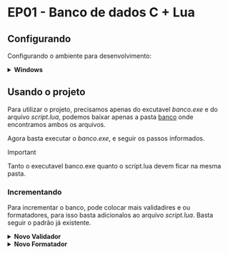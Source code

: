 # EP01 - Banco de dados C + Lua

## Configurando
Configurando o ambiente para desenvolvimento:

<details>
<summary><b>Windows</b></summary>

1. Instalando o Lua
    
    Primeiro precisamos instalar o Lua em nosso computador, para isso podemos usar o programada criado pelo [rjpcomputing](https://github.com/rjpcomputing):

    >[LuaForWindows_v5.1.5-52](https://github.com/rjpcomputing/luaforwindows/releases/download/v5.1.5-52/LuaForWindows_v5.1.5-52.exe)

    Seguimos a instalação normalmente.

2. Gerando o executável

    Com o lua instalado, agora vamos gerar o excutavel do projeto. Para isso usamos o seginte comando

        gcc -o banco main.c command.c kvs.c -I"[pasta do lua]/include" -L"[pasta do lua]\lib" -llua51

    Agora temos nosso executável e podemos começar a desenvolver o programa.
</details>

## Usando o projeto
Para utilizar o projeto, precisamos apenas do excutavel *banco.exe* e do arquivo *script.lua*, podemos baixar apenas a pasta [banco](./banco) onde encontramos ambos os arquivos.

Agora basta executar o *banco.exe*, e seguir os passos informados.
> [!IMPORTANT]  
> Tanto o executavel banco.exe quanto o script.lua devem ficar na mesma pasta.

### Incrementando
Para incrementar o banco, pode colocar mais validadires e ou formatadores, para isso basta adicionalos ao arquivo *script.lua*. Basta seguir o padrão já existente.

<details>
<summary><b>Novo Validador</b></summary>

1. Chamando a função

    O novo validador deve ser chamado dentro da função **PorcessarEntrada**:
    ```Lua
        function ProcessarEntrada(comando, chave, valor)
            if string.match(comando, "ADD") then
                if string.find(chave, "cpf_") then 
                    return ValidarCpf(valor) 
                elseif string.find(chave, "data_") then 
                    return ValidarData(valor)
                elseif string.find(chave, [sua chave]) then
                    return [Chama sua função]
                else return true, ""
                end
                .
                .
                .
            end
        end
    ```
    Basta substituir onde encontramos **[sua chave]** pela sua chave, exemplo, criamos uma para armazenar telefones, logo nossa chave poderia ser **telefone_**.

    Quando chamamos a função que válida, precisamos apenas nos sertificarmos que retornamos se o valor é válido e uma mensagem, a mensagem pode ser vázia.

2. Sua função

    Aqui sua função pode fazer o processo que desejar, precisamos apenas retornar uma tupla de valores, sendo um se o valor é válido e o outro uma mensagem, podendo ser vázia.

</details>
<details>
<summary><b>Novo Formatador</b></summary>

1. Chamando a função

    O novo formatador deve ser chamado na função **ProcessarEntrada**:
    ```Lua
    function ProcessarEntrada(comando, chave, valor)
        .
        .
        .
        elseif string.match(comando, "GET") then
            if string.find(chave, "cpf_") then
                return FormatarCpf(valor)
            elseif string.find(chave, "data_") then
                return FormatarData(valor)
            elseif string.find(chave, [sua chave]) then
                return [Chama sua função]
            else return true, ""
            end
        end
    end
    ```
    Basta substituir onde encontramos **[sua chave]** pela sua chave, exemplo, queremos formatar telefones, logo nossa chave poderia ser **telefone_**.

    Quando chamamos a função que formata, precisamos apenas nos sertificarmos que retornamos true e a o valor formatado.

2. Sua função

    Aqui sua função pode fazer o processo que desejar, precisamos apenas retornar uma tupla de valores, sendo o valor true e o valor informado formatado.

</details>